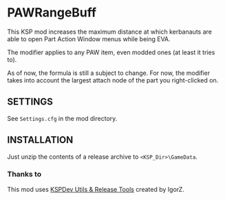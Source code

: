 # PAWRangeBuff
This KSP mod increases the maximum distance at which kerbanauts are able to open Part Action Window menus while being EVA.

The modifier applies to any PAW item, even modded ones (at least it tries to).

As of now, the formula is still a subject to change. For now, the modifier takes into account the largest attach node of the part you right-clicked on.

## SETTINGS
See `Settings.cfg` in the mod directory.

## INSTALLATION
Just unzip the contents of a release archive to `<KSP_Dir>\GameData`.

### Thanks to
This mod uses [KSPDev Utils & Release Tools](https://forum.kerbalspaceprogram.com/index.php?/topic/150786-minimum-ksp-version-18-kspdev-logconsole-v21-utils-v22-releasetools-v11-localizationtool-v19/) created by IgorZ.
